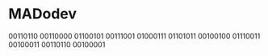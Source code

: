 # MADodev

00110110 00110000 01100101 00111001 01000111 01101011 00100100 01110011 00100011 00110110 00100001
